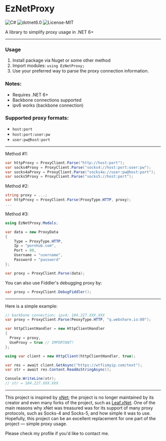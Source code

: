 # EzNetProxy

![C#](https://img.shields.io/badge/c%23-%23239120.svg?style=for-the-badge&logo=c-sharp&logoColor=white)
![dotnet6.0](https://img.shields.io/badge/.NET-6.0-blue?style=for-the-badge)
![License-MIT](https://img.shields.io/badge/License-MIT-Green?style=for-the-badge)

A library to simplify proxy usage in .NET 6+

---

### Usage
1. Install package via Nuget or some other method 
2. Import modules: `using EzNetProxy;`
3. Use your preferred way to parse the proxy connection information.

### Notes:
- Requires .NET 6+
- Backbone connections supported
- ipv6 works (backbone connection)

### Supported proxy formats:
- `host:port`
- `host:port:user:pw`
- `user:pw@host:port`

---

Method #1:
```csharp
var httpProxy = ProxyClient.Parse("http://host:port");
var socks4Proxy = ProxyClient.Parse("socks4://host:port:user:pw");
var socks4aProxy = ProxyClient.Parse("socks4a://user:pw@host:port");
var socks5Proxy = ProxyClient.Parse("socks5://host:port");
```

Method #2:
```csharp
string proxy = ...;
var httpProxy = ProxyClient.Parse(ProxyType.HTTP, proxy);
...
```

Method #3:
```csharp
using EzNetProxy.Modals;

var data = new ProxyData
{
    Type = ProxyType.HTTP,
    Ip = "pornhub.com",
    Port = 80,
    Username = "username",
    Password = "password"
};

var proxy = ProxyClient.Parse(data);
```

You can also use Fiddler's debugging proxy by:
```csharp
var proxy = ProxyClient.DebugFiddler();
```

---

Here is a simple example:

```csharp
// backbone connection; ipv4; 104.227.XXX.XXX
var proxy = ProxyClient.Parse(PeoxyType.HTTP, "q.webshare.io:80");

var httpClientHandler = new HttpClientHandler
{
  Proxy = proxy,
  UseProxy = true // IMPORTANT!
};

using var client = new HttpClient(httpClientHandler, true);

var res = await client.GetAsync("https://wtfismyip.com/text");
var str = await res.Content.ReadAsStringAsync();

Console.WriteLine(str);
// str = 104.227.XXX.XXX

```

---

This project is inspired by [xNet](https://github.com/X-rus/xNet); the project is no longer maintained by its creator and even many forks of the project, such as [Leaf.xNet](https://github.com/csharp-leaf/Leaf.xNet). One of the main reasons why xNet was treasured was for its support of many proxy protocols, such as Socks-4 and Socks-5, and how simple it was to use. Hopefully, this project can be an excellent replacement for one part of the project — simple proxy usage.

Please check my profile if you'd like to contact me.
